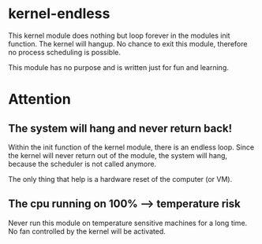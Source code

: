 # kernel-endless

This kernel module does nothing but loop forever in the modules init function. 
The kernel will hangup. No chance to exit this module, therefore no process scheduling is possible.

This module has no purpose and is written just for fun and learning.

# Attention

## The system will hang and never return back!

Within the init function of the kernel module, there is an endless loop. 
Since the kernel will never return out of the module, the system will hang, because the scheduler is not called anymore.

The only thing that help is a hardware reset of the computer (or VM).

## The cpu running on 100% --> temperature risk

Never run this module on temperature sensitive machines for a long time. No fan controlled by the kernel will be activated.
